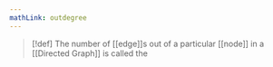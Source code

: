 ```yaml
---
mathLink: outdegree
---
```

>[!def]
>The number of [[edge]]s out of a particular [[node]] in a [[Directed Graph]] is called the 